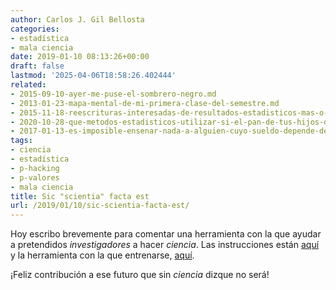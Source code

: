 ```yaml
---
author: Carlos J. Gil Bellosta
categories:
- estadística
- mala ciencia
date: 2019-01-10 08:13:26+00:00
draft: false
lastmod: '2025-04-06T18:58:26.402444'
related:
- 2015-09-10-ayer-me-puse-el-sombrero-negro.md
- 2013-01-23-mapa-mental-de-mi-primera-clase-del-semestre.md
- 2015-11-18-reescrituras-interesadas-de-resultados-estadisticos-mas-o-menos-conocidos.md
- 2020-10-28-que-metodos-estadisticos-utilizar-si-el-pan-de-tus-hijos-depende-de-que-las-p-sean-pequenajas.md
- 2017-01-13-es-imposible-ensenar-nada-a-alguien-cuyo-sueldo-depende-de-no-aprender.md
tags:
- ciencia
- estadística
- p-hacking
- p-valores
- mala ciencia
title: Sic "scientia" facta est
url: /2019/01/10/sic-scientia-facta-est/
---
```


Hoy escribo brevemente para comentar una herramienta con  la que ayudar a pretendidos _investigadores_ a hacer _ciencia_. Las instrucciones están [aquí](https://www.nicebread.de/introducing-p-hacker/) y la herramienta con la que entrenarse, [aquí](http://shinyapps.org/apps/p-hacker/).

¡Feliz contribución a ese futuro que sin _ciencia_ dizque no será!